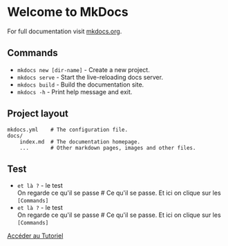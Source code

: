# Welcome to MkDocs

For full documentation visit [mkdocs.org](https://www.mkdocs.org).

## Commands

* `mkdocs new [dir-name]` - Create a new project.
* `mkdocs serve` - Start the live-reloading docs server.
* `mkdocs build` - Build the documentation site.
* `mkdocs -h` - Print help message and exit.

## Project layout

    mkdocs.yml    # The configuration file.
    docs/
        index.md  # The documentation homepage.
        ...       # Other markdown pages, images and other files.

## Test 

* `et là ?` - le test  
    On regarde ce qu'il se passe # Ce qu'il se passe.
    Et ici on clique sur les `[Commands]`
* `et là ?` - le test  
    On regarde ce qu'il se passe # Ce qu'il se passe.
    Et ici on clique sur les `[Commands]`

    
[Accéder au Tutoriel](tutorial.md)